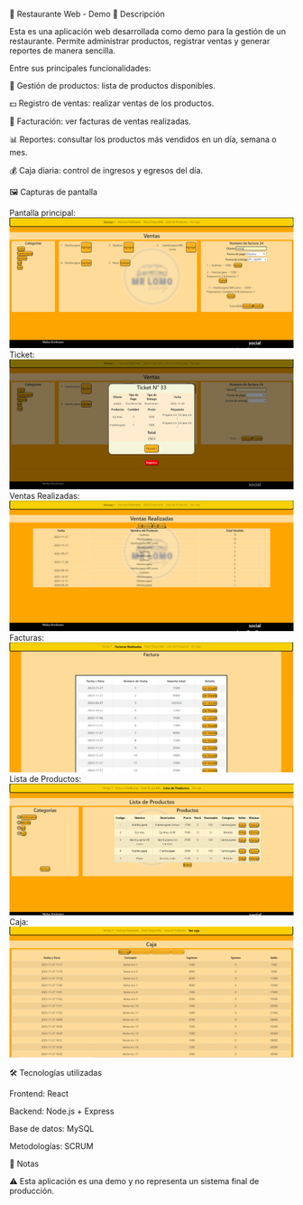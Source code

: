 
🍔 Restaurante Web - Demo
📌 Descripción

Esta es una aplicación web desarrollada como demo para la gestión de un restaurante.
Permite administrar productos, registrar ventas y generar reportes de manera sencilla.

Entre sus principales funcionalidades:

🛒 Gestión de productos: lista de productos disponibles.

💵 Registro de ventas: realizar ventas de los productos.

🧾 Facturación: ver facturas de ventas realizadas.

📊 Reportes: consultar los productos más vendidos en un día, semana o mes.

💰 Caja diaria: control de ingresos y egresos del día.

🖼️ Capturas de pantalla

Pantalla principal:
![Pantalla principal](./src/assets/mrLomo1.png)
Ticket:
![Ticket](./src/assets/mrLomo2.png)
Ventas Realizadas:
![Ventas Realizadas](./src/assets/mrLomo3.png)
Facturas:
![Facturas](./src/assets/mrLomo4.png)
Lista de Productos:
![Lista de Productos](./src/assets/mrLomo5.png)
Caja:
![Caja](./src/assets/mrLomo6.png)




🛠️ Tecnologías utilizadas

Frontend: React

Backend: Node.js + Express

Base de datos: MySQL

Metodologías: SCRUM

📌 Notas

⚠️ Esta aplicación es una demo y no representa un sistema final de producción.

